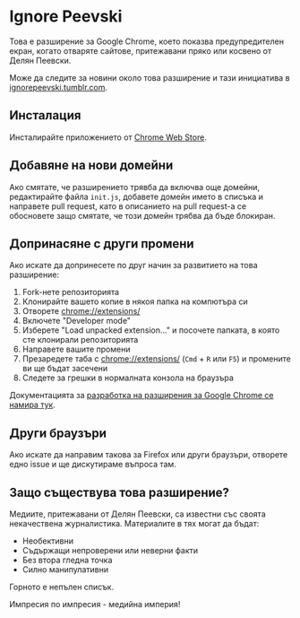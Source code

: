 # Ignore Peevski

Това е разширение за Google Chrome, което показва предупредителен екран, когато отваряте сайтове, притежавани пряко или косвено от Делян Пеевски.

Може да следите за новини около това разширение и тази инициатива в [ignorepeevski.tumblr.com](http://ignorepeevski.tumblr.com/).

## Инсталация

Инсталирайте приложението от [Chrome Web Store](https://chrome.google.com/webstore/detail/%D0%B4%D0%B0%D0%BD%D1%81withme/lmcpmmnecclemnhobkplkgpjjddgnkej?hl=bg&gl=001).

## Добавяне на нови домейни

Ако смятате, че разширението трявба да включва още домейни, редактирайте файла `init.js`, добавете домейн името в списъка и направете pull request, като в описанието на pull request-а се обосновете защо смятате, че този домейн трябва да бъде блокиран.

## Допринасяне с други промени

Ако искате да допринесете по друг начин за развитието на това разширение:

1. Fork-нете репозиторията
2. Клонирайте вашето копие в някоя папка на компютъра си
3. Отворете [chrome://extensions/](chrome://extensions/)
4. Включете "Developer mode"
5. Изберете "Load unpacked extension..." и посочете папката, в която сте клонирали репозиторията
6. Направете вашите промени
7. Презаредете таба с [chrome://extensions/](chrome://extensions/) (`Cmd` + `R` или `F5`) и промените ви ще бъдат засечени
8. Следете за грешки в нормалната конзола на браузъра

Документацията за [разработка на разширения за Google Chrome се намира тук](https://developer.chrome.com/extensions/getstarted.html).

## Други браузъри

Ако искате да направим такова за Firefox или други браузъри, отворете едно issue и ще дискутираме въпроса там.

## Защо съществува това разширение?

Медиите, притежавани от Делян Пеевски, са известни със своята некачествена журналистика. Материалите в тях могат да бъдат:

- Необективни
- Съдържащи непроверени или неверни факти
- Без втора гледна точка
- Силно манипулативни

Горното е непълен списък.

Импресия по импресия - медийна империя!
